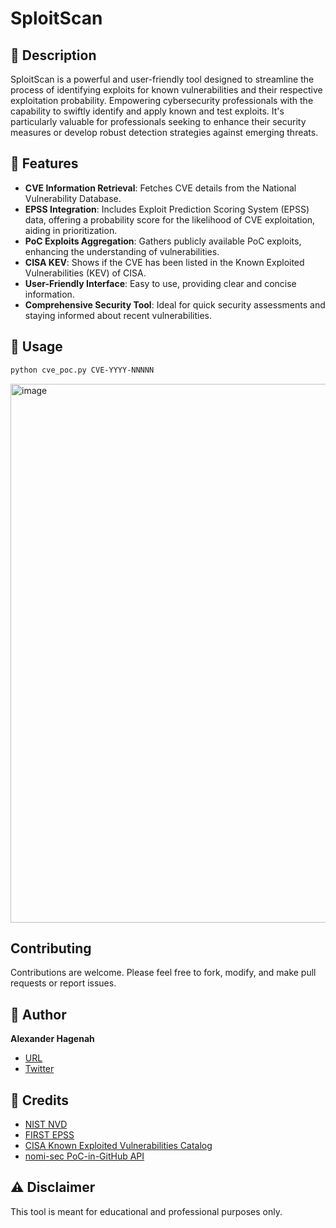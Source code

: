 # SploitScan

## 📜 Description

SploitScan is a powerful and user-friendly tool designed to streamline the process of identifying exploits for known vulnerabilities and their respective exploitation probability. Empowering cybersecurity professionals with the capability to swiftly identify and apply known and test exploits. It's particularly valuable for professionals seeking to enhance their security measures or develop robust detection strategies against emerging threats.

## 🌟 Features

- **CVE Information Retrieval**: Fetches CVE details from the National Vulnerability Database.
- **EPSS Integration**: Includes Exploit Prediction Scoring System (EPSS) data, offering a probability score for the likelihood of CVE exploitation, aiding in prioritization.
- **PoC Exploits Aggregation**: Gathers publicly available PoC exploits, enhancing the understanding of vulnerabilities.
- **CISA KEV**: Shows if the CVE has been listed in the Known Exploited Vulnerabilities (KEV) of CISA.
- **User-Friendly Interface**: Easy to use, providing clear and concise information.
- **Comprehensive Security Tool**: Ideal for quick security assessments and staying informed about recent vulnerabilities.

## 🚀 Usage

```bash
python cve_poc.py CVE-YYYY-NNNNN
```

<img width="862" alt="image" src="https://github.com/xaitax/SploitScan/assets/5014849/5414a8a8-67ae-4fcf-b3b3-3c5003892e08">

## Contributing
Contributions are welcome. Please feel free to fork, modify, and make pull requests or report issues.

## 📌 Author

**Alexander Hagenah**
- [URL](https://primepage.de)
- [Twitter](https://twitter.com/xaitax)

## 👏 Credits

- [NIST NVD](https://nvd.nist.gov/developers/vulnerabilities)
- [FIRST EPSS](https://www.first.org/epss/api)
- [CISA Known Exploited Vulnerabilities Catalog](https://www.cisa.gov/known-exploited-vulnerabilities-catalog)
- [nomi-sec PoC-in-GitHub API](https://poc-in-github.motikan2010.net/)

## ⚠️ Disclaimer

This tool is meant for educational and professional purposes only.
